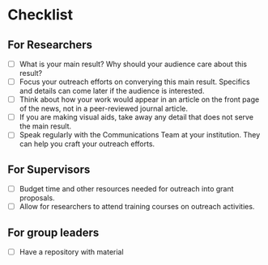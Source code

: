# Checklist

## For Researchers

* [ ] What is your main result? Why should your audience care about this result?
* [ ] Focus your outreach efforts on converying this main result. Specifics and details can come later if the audience is interested.
* [ ] Think about how your work would appear in an article on the front page of the news, not in a peer-reviewed journal article.
* [ ] If you are making visual aids, take away any detail that does not serve the main result.
* [ ] Speak regularly with the Communications Team at your institution. They can help you craft your outreach efforts.

## For Supervisors

* [ ] Budget time and other resources needed for outreach into grant proposals.
* [ ] Allow for researchers to attend training courses on outreach activities.

## For group leaders

* [ ] Have a repository with material 